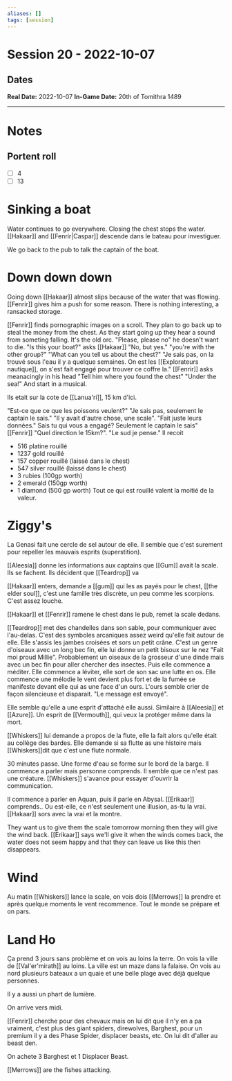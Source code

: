 ```yaml
---
aliases: []
tags: [session]
---
```

# Session 20 - 2022-10-07
## Dates
**Real Date:** 2022-10-07
**In-Game Date:** 20th of Tomithra 1489

---
# Notes
## Portent roll
- [ ] 4
- [ ] 13

# Sinking a boat
Water continues to go everywhere. Closing the chest stops the water. [[Hakaar]] and [[Fenrir|Caspar]] descende dans le bateau pour investiguer.

We go back to the pub to talk the captain of the boat. 

# Down down down
Going down [[Hakaar]] almost slips because of the water that was flowing. [[Fenrir]] gives him a push for some reason. There is nothing interesting, a ransacked storage.

[[Fenrir]] finds pornographic images on a scroll. 
They plan to go back up to steal the money from the chest. As they start going up they hear a sound from someting falling. It's the old orc. 
"Please, please no" he doesn't want to die. 
"Is this your boat?" asks [[Hakaar]] "No, but yes." 
"you're with the other group?"
"What can you tell us about the chest?"
"Je sais pas, on la trouvé sous l'eau il y a quelque semaines. On est les [[Explorateurs nautique]], on s'est fait engagé pour trouver ce coffre la."
[[Fenrir]] asks meanacingly in his head "Tell him where you found the chest"
"Under the sea!" And start in a musical.

Ils etait sur la cote de [[Lanua'ri]], 15 km d'ici. 

"Est-ce que ce que les poissons veulent?" "Je sais pas, seulement le captain le sais." "Il y avait d'autre chose, une scale". "Fait juste leurs données." Sais tu qui vous a engagé? Seulement le captain le sais" 
[[Fenrir]] "Quel direction le 15km?". "Le sud je pense." 
Il recoit
- 516 platine rouillé
- 1237 gold rouillé
- 157 copper rouillé (laissé dans le chest)
- 547 silver rouillé (laissé dans le chest)
- 3 rubies (100gp worth)
- 2 emerald (150gp worth)
- 1 diamond (500 gp worth)
Tout ce qui est rouillé valent la moitié de la valeur.


# Ziggy's
La Genasi fait une cercle de sel autour de elle. Il semble que c'est surement pour repeller les mauvais esprits (superstition). 


[[Aleesia]] donne les informations aux captains que [[Gum]] avait la scale. Ils se fachent. Ils décident que [[Teardrop]] va 



[[Hakaar]] enters, demande a [[gum]] qui les as payés pour le chest, [[the elder soul]], c'est une famille très discrète, un peu comme les scorpions. C'est assez louche. 

[[Hakaar]] et [[Fenrir]] ramene le chest dans le pub, remet la scale dedans. 

[[Teardrop]] met des chandelles dans son sable, pour communiquer avec l'au-delas. C'est des symboles arcaniques assez weird qu'elle fait autour de elle. Elle s'assis les jambes croisées et sors un petit crâne. C'est un genre d'oiseaux avec un long bec fin, elle lui donne un petit bisoux sur le nez "Fait moi proud Millie". Probablement un oiseaux de la grosseur d'une dinde mais avec un bec fin pour aller chercher des insectes.  Puis elle commence a méditer. Elle commence a léviter, elle sort de son sac une lutte en os. Elle commence une mélodie le vent devient plus fort et de la fumée se manifeste devant elle qui as une face d'un ours. L'ours semble crier de façon silencieuse et disparait. "Le message est envoyé".

Elle semble qu'elle a une esprit d'attaché elle aussi. Similaire à [[Aleesia]] et [[Azure]]. Un esprit de [[Vermouth]], qui veux la protéger même dans la mort. 

[[Whiskers]] lui demande a propos de la flute, elle la fait alors qu'elle était au collège des bardes. Elle demande si sa flutte as une histoire mais [[Whiskers]]dit que c'est une flute normale.

30 minutes passe. Une forme d'eau se forme sur le bord de la barge. Il commence a parler mais personne comprends. Il semble que ce n'est pas une créature. [[Whiskers]] s'avance pour essayer d'ouvrir la communication. 

Il commence a parler en Aquan, puis il parle en Abysal. [[Erikaar]] comprends.. Ou est-elle, ce n'est seulement une illusion, as-tu la vrai. [[Hakaar]] sors avec la vrai et la montre. 

They want us to give them the scale tomorrow morning then they will give the wind back. [[Erikaar]] says we'll give it when the winds comes back, the water does not seem happy and that they can leave us like this then disappears. 

# Wind 
Au matin [[Whiskers]] lance la scale, on vois dois [[Merrows]] la prendre et après quelque moments le vent recommence. Tout le monde se prépare et on pars. 

# Land Ho
Ça prend 3 jours sans problème et on vois au loins la terre. On vois la ville de [[Val'er'mirath]] au loins. La ville est un maze dans la falaise. On vois au nord plusieurs bateaux a un quaie et une belle plage avec déjà quelque personnes. 

Il y a aussi un phart de lumière. 

On arrive vers midi. 

[[Fenrir]] cherche pour des chevaux mais on lui dit que il n'y en a pa vraiment, c'est plus des giant spiders, direwolves, Barghest, pour un premium il y a des Phase Spider, displacer beasts, etc. On lui dit d'aller au beast den. 

On achete 3 Barghest et 1 Displacer Beast.


[[Merrows]] are the fishes attacking.



